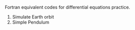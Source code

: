 Fortran equivalent codes for differential equations practice.

1) Simulate Earth orbit
2) Simple Pendulum
